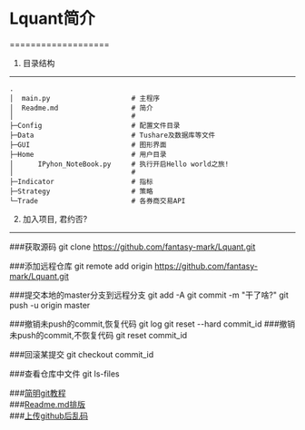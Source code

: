# Lquant简介
===================
1. 目录结构
-------------------
    .
    │  main.py                    # 主程序
    │  Readme.md                  # 简介
    │                             #
    ├─Config                      # 配置文件目录
    ├─Data                        # Tushare及数据库等文件
    ├─GUI                         # 图形界面
    ├─Home                        # 用户目录
    │      IPyhon_NoteBook.py     # 执行开启Hello world之旅!
    │                             #
    ├─Indicator                   # 指标
    ├─Strategy                    # 策略
    └─Trade                       # 各券商交易API

2. 加入项目, 君约否?
-------------------
###获取源码
    git clone https://github.com/fantasy-mark/Lquant.git

###添加远程仓库
    git remote add origin https://github.com/fantasy-mark/Lquant.git

###提交本地的master分支到远程分支
    git add -A
    git commit -m "干了啥?"
    git push -u origin master

###撤销未push的commit,恢复代码
	git log
	git reset --hard commit_id
###撤销未push的commit,不恢复代码
	git reset commit_id

###回滚某提交
    git checkout commit_id

###查看仓库中文件
	git ls-files

###[简明git教程](http://www.cnblogs.com/schaepher/p/5561193.html)<br/>
###[Readme.md排版](http://mahua.jser.me/)<br/>
###[上传github后乱码](https://my.oschina.net/u/178116/blog/386095)<br/>
